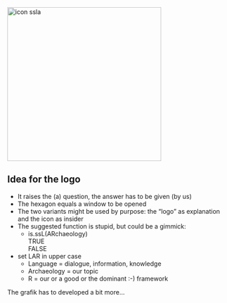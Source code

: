 <img src="d:\temp\ScanImage001.jpg" alt="icon ssla" width="350"/>

## Idea for the logo
- It raises the (a) question, the answer has to be given (by us)
- The hexagon equals a window to be opened
- The two variants might be used by purpose: the “logo” as explanation and the icon as insider 
-  The suggested function is stupid, but could be a gimmick:
	- is.ssL(ARchaeology)  
	 TRUE    
	 FALSE
- set LAR in upper case
	- Language = dialogue, information, knowledge
	- Archaeology = our topic
	- R = our or a good or the dominant :-) framework

The grafik has to developed a bit more...
